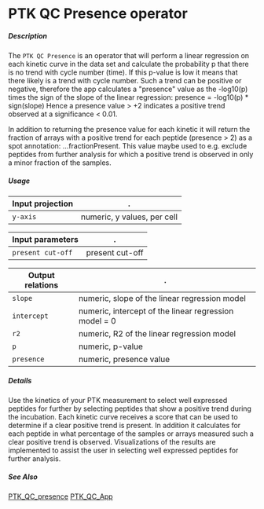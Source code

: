 # PTK QC Presence operator

##### Description

The `PTK QC Presence` is an operator that will perform a linear regression on each kinetic curve in the data set and calculate the probability p that there is no trend with cycle number (time). If this p-value is low it means that there likely is a trend with cycle number. Such a trend can be positive or negative, therefore the app calculates a "presence" value as the -log10(p) times the sign of the slope of the linear regression: presence = -log10(p) * sign(slope) Hence a presence value > +2 indicates a positive trend observed at a significance < 0.01.

In addition to returning the presence value for each kinetic it will return the fraction of arrays with a positive trend for each peptide (presence > 2) as a spot annotation: ...fractionPresent. This value maybe used to e.g. exclude peptides from further analysis for which a positive trend is observed in only a minor fraction of the samples.

##### Usage

Input projection|.
---|---
`y-axis`         | numeric, y values, per cell 

Input parameters|.
---|---
`present cut-off`| present cut-off

Output relations|.
---|---
`slope`          | numeric, slope of the linear regression model
`intercept`      | numeric, intercept of the linear regression model = 0
`r2`             | numeric, R2 of the linear regression model
`p`              | numeric, p-value 
`presence`       | numeric, presence value

##### Details

Use the kinetics of your PTK measurement to select well expressed peptides for further by selecting peptides that show a positive trend during the incubation. Each kinetic curve receives a score that can be used to determine if a clear positive trend is present. In addition it calculates for each peptide in what percentage of the samples or arrays measured such a clear positive trend is observed. Visualizations of the results are implemented to assist the user in selecting well expressed peptides for further analysis.

##### See Also

[PTK_QC_presence](https://github.com/tercen/PTK_QC_presence_operator)
[PTK_QC_App](https://github.com/tercen/PTK_QC_app)
